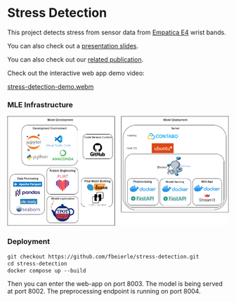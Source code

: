# Stress Detection

This project detects stress from sensor data from [Empatica E4](https://www.empatica.com/en-eu/research/e4/) wrist bands.

You can also check out a [presentation slides](https://docs.google.com/presentation/d/1jYoSlDwUnzAsbdbXSUTaDwHXt9nIfGFa).

You can also check out our [related publication](https://beierle.de/wp-content/papercite-data/pdf/beierle2023csce.pdf).

Check out the interactive web app demo video:

[stress-detection-demo.webm](https://github.com/user-attachments/assets/b7d04621-a1d4-45bf-af67-9fe4b5f4f319)

### MLE Infrastructure

<img src="web-app/images/stress-detection-infrastructure.png" alt="mle-stack" width="700"/>


### Deployment

```
git checkout https://github.com/fbeierle/stress-detection.git
cd stress-detection
docker compose up --build
```
Then you can enter the web-app on port 8003. The model is being served at port 8002. The preprocessing endpoint is running on port 8004.
